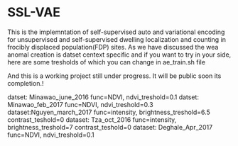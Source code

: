 # SSL-VAE
This is the implemntation of self-supervised auto and variational encoding for unsupervised and self-supervised dwelling localization and counting in frocibly displaced population(FDP) sites. 
As we have discussed the wea anomal creation is datset centext specific and if you want to try in your side, here are some tresholds of which you can change in ae_train.sh file

And this is a working  project still under progress. It will be public soon its completion.! 

datset: Minawao_june_2016    func=NDVI, ndvi_treshold=0.1 
datset: Minawao_feb_2017     func=NDVI, ndvi_treshold=0.3
dataset:Nguyen_march_2017    func=intensity, brightness_treshold=6.5 contrast_teshold=0
dataset: Tza_oct_2016        func=intensity, brightness_treshold=7 contrast_teshold=0
dataset: Deghale_Apr_2017    func=NDVI, ndvi_treshold=0.1



